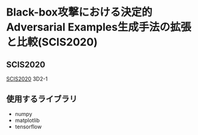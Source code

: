 # Black-box攻撃における決定的Adversarial Examples生成手法の拡張と比較(SCIS2020)



## SCIS2020
[SCIS2020](https://www.iwsec.org/scis/2020/) 3D2-1

## 使用するライブラリ
- numpy
- matplotlib
- tensorflow

